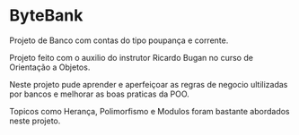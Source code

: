 # ByteBank
Projeto de Banco com contas do tipo poupança e corrente.

Projeto feito com o auxilio do instrutor Ricardo Bugan no curso de Orientação a Objetos.

Neste projeto pude aprender e aperfeiçoar as regras de negocio ultilizadas por bancos e melhorar as boas praticas da POO.

Topicos como Herança, Polimorfismo e Modulos foram bastante abordados neste projeto.
